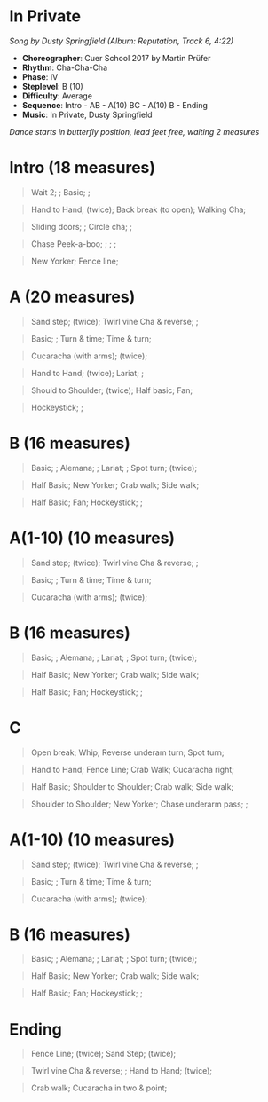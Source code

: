 # In Private
*Song by Dusty Springfield (Album: Reputation, Track 6, 4:22)*

* **Choreographer**: Cuer School 2017 by Martin Prüfer
* **Rhythm**: Cha-Cha-Cha
* **Phase**: IV
* **Steplevel**: B (10)
* **Difficulty**: Average
* **Sequence**: Intro - AB - A(10) BC - A(10) B - Ending
* **Music**: In Private, Dusty Springfield

*Dance starts in butterfly position, lead feet free, waiting 2 measures*

# Intro (18 measures)

> Wait 2; ; Basic; ;

> Hand to Hand; (twice); Back break (to open); Walking Cha;

> Sliding doors; ; Circle cha; ;

> Chase Peek-a-boo; ; ; ;

> New Yorker; Fence line;

# A (20 measures)

> Sand step; (twice); Twirl vine Cha & reverse; ;

> Basic; ; Turn & time; Time & turn;

> Cucaracha (with arms); (twice);

> Hand to Hand; (twice); Lariat; ;

> Should to Shoulder; (twice); Half basic; Fan;

> Hockeystick; ;

# B (16 measures)

> Basic; ; Alemana; ; Lariat; ; Spot turn; (twice);

> Half Basic; New Yorker; Crab walk; Side walk;

> Half Basic; Fan; Hockeystick; ;

# A(1-10) (10 measures)

> Sand step; (twice); Twirl vine Cha & reverse; ;

> Basic; ; Turn & time; Time & turn;

> Cucaracha (with arms); (twice);

# B (16 measures)

> Basic; ; Alemana; ; Lariat; ; Spot turn; (twice);

> Half Basic; New Yorker; Crab walk; Side walk;

> Half Basic; Fan; Hockeystick; ;

# C

> Open break; Whip; Reverse underam turn; Spot turn;

> Hand to Hand; Fence Line; Crab Walk; Cucaracha right;

> Half Basic; Shoulder to Shoulder; Crab walk; Side walk;

> Shoulder to Shoulder; New Yorker; Chase underarm pass; ;

# A(1-10) (10 measures)

> Sand step; (twice); Twirl vine Cha & reverse; ;

> Basic; ; Turn & time; Time & turn;

> Cucaracha (with arms); (twice);

# B (16 measures)

> Basic; ; Alemana; ; Lariat; ; Spot turn; (twice);

> Half Basic; New Yorker; Crab walk; Side walk;

> Half Basic; Fan; Hockeystick; ;

# Ending

> Fence Line; (twice); Sand Step; (twice);

> Twirl vine Cha & reverse; ; Hand to Hand; (twice);

> Crab walk; Cucaracha in two & point;

<meta name="x:audio-file" content="d/Dusty Springfield/Reputation/Dusty Springfield - In Private.mp3">
